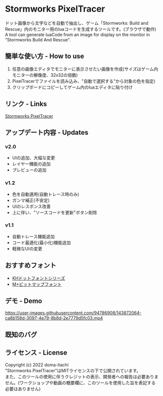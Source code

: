 # Stormworks PixelTracer
ドット画像から文字などを自動で抽出し、ゲーム「Stormworks: Build and Rescue」内のモニター用のluaコードを生成するツールです。(ブラウザで動作)  
A tool can generate luaCode from an image for display on the monitor in "Stormworks Build And Rescue".

## 簡単な使い方 - How to use
1. 任意の画像エディタでモニターに表示させたい画像を作成(サイズはゲーム内モニターの解像度、32x32の倍数)
2. PixelTracerでファイルを読み込み、"自動で選択する"から対象の色を指定)
3. クリップボードにコピーしてゲーム内のluaエディタに貼り付け

## リンク - Links
[Stormworks PixelTracer](https://doma-itachi.github.io/Stormworks-PixelTracer/ "Stormworks PixelTracer")

## アップデート内容 - Updates
### v2.0
- UIの追加、大幅な変更
- レイヤー機能の追加
- プレビューの追加

### v1.2
- 色を自動適用(自動トレース時のみ)
- ガンマ補正(不安定)
- UIのレスポンス改善
- 上に伴い、"ソースコードを更新"ボタン削除

### v1.1
- 自動トレース機能追加
- コード最適化(最小化)機能追加
- 軽微なUIの変更

## おすすめフォント
- [KHドットフォントシリーズ](http://jikasei.me/font/kh-dotfont/ "KHdotFont")  
- [M+ビットマップフォント](https://mplus-fonts.osdn.jp/mplus-bitmap-fonts/ "MplusBitmap")

## デモ - Demo
https://user-images.githubusercontent.com/94786908/143872064-ca8b158d-3097-4e79-8b8d-2e7779d5fc03.mp4

## 既知のバグ

## ライセンス - License
Copyright (c) 2022 doma-itachi  
"Stormworks PixelTracer"はMITライセンスの下で公開されています。  
また、このツールの使用に伴うクレジットの表示、開発者への報告は必要ありません。(ワークショップや動画の概要欄に、このツールを使用した旨を表記する必要はありません)